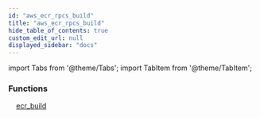 ```yaml
---
id: "aws_ecr_rpcs_build"
title: "aws_ecr_rpcs_build"
hide_table_of_contents: true
custom_edit_url: null
displayed_sidebar: "docs"
---
```


import Tabs from '@theme/Tabs';
import TabItem from '@theme/TabItem';

<Tabs>
  <TabItem value="Components" label="Components" default>

### Functions
    [ecr_build](../../aws/tables/aws_ecr_rpcs_build.EcrBuildRpc)

</TabItem>
  <TabItem value="Code examples" label="Code examples">

</TabItem>
</Tabs>
